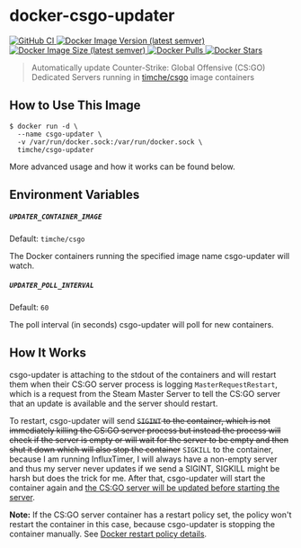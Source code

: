 # docker-csgo-updater

<p>
  <a href="https://github.com/timche/docker-csgo-updater">
    <img alt="GitHub CI" src="https://github.com/timche/docker-csgo-updater/workflows/ci/badge.svg" />
  </a>
  <a href="https://hub.docker.com/r/timche/csgo-updater">
    <img alt="Docker Image Version (latest semver)" src="https://img.shields.io/docker/v/timche/csgo-updater" />
  </a>
  <a href="https://hub.docker.com/r/timche/csgo-updater">
    <img alt="Docker Image Size (latest semver)" src="https://img.shields.io/docker/image-size/timche/csgo-updater" />
  </a>
  <a href="https://hub.docker.com/r/timche/csgo-updater">
    <img alt="Docker Pulls" src="https://img.shields.io/docker/pulls/timche/csgo-updater" />
  </a>
  <a href="https://hub.docker.com/r/timche/csgo-updater">
    <img alt="Docker Stars" src="https://img.shields.io/docker/stars/timche/csgo-updater" />
  </a>
</p>

> Automatically update Counter-Strike: Global Offensive (CS:GO) Dedicated Servers running in [timche/csgo](https://github.com/timche/docker-csgo) image containers

## How to Use This Image

```
$ docker run -d \
  --name csgo-updater \
  -v /var/run/docker.sock:/var/run/docker.sock \
  timche/csgo-updater
```

More advanced usage and how it works can be found below.

## Environment Variables

##### `UPDATER_CONTAINER_IMAGE`

Default: `timche/csgo`

The Docker containers running the specified image name csgo-updater will watch.

##### `UPDATER_POLL_INTERVAL`

Default: `60`

The poll interval (in seconds) csgo-updater will poll for new containers.

## How It Works

csgo-updater is attaching to the stdout of the containers and will restart them when their CS:GO server process is logging `MasterRequestRestart`, which is a request from the Steam Master Server to tell the CS:GO server that an update is available and the server should restart.

To restart, csgo-updater will send ~~`SIGINT` to the container, which is not immediately killing the CS:GO server process but instead the process will check if the server is empty or will wait for the server to be empty and then shut it down which will also stop the container~~ `SIGKILL` to the container, because I am running InfluxTimer, I will always have a non-empty server and thus my server never updates if we send a SIGINT, SIGKILL might be harsh but does the trick for me. After that, csgo-updater will start the container again and [the CS:GO server will be updated before starting the server](https://github.com/timche/docker-csgo#updating-the-server).

**Note:** If the CS:GO server container has a restart policy set, the policy won't restart the container in this case, because csgo-updater is stopping the container manually. See [Docker restart policy details](https://docs.docker.com/config/containers/start-containers-automatically/#restart-policy-details).
